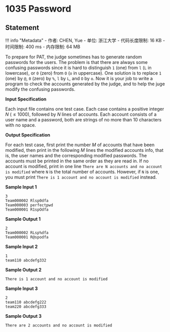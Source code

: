 
# 1035 Password

## Statement

!!! info "Metadata"
    - 作者: CHEN, Yue
    - 单位: 浙江大学
    - 代码长度限制: 16 KB
    - 时间限制: 400 ms
    - 内存限制: 64 MB

To prepare for PAT, the judge sometimes has to generate random passwords for the users. The problem is that there are always some confusing passwords since it is hard to distinguish `1` (one) from `l` (`L` in lowercase), or `0` (zero) from `O` (`o` in uppercase). One solution is to replace `1` (one) by `@`, `0` (zero) by `%`, `l` by `L`, and `O` by `o`.  Now it is your job to write a program to check the accounts generated by the judge, and to help the juge modify the confusing passwords.

**Input Specification**

Each input file contains one test case. Each case contains a positive integer $N$ ($\le 1000$), followed by $N$ lines of accounts. Each account consists of a user name and a password, both are strings of no more than 10 characters with no space.

**Output Specification**

For each test case, first print the number $M$ of accounts that have been modified, then print in the following $M$ lines the modified accounts info, that is, the user names and the corresponding modified passwords. The accounts must be printed in the same order as they are read in. If no account is modified, print in one line `There are N accounts and no account is modified` where `N` is the total number of accounts. However, if `N` is one, you must print `There is 1 account and no account is modified` instead.

**Sample Input 1**
```plaintext
3
Team000002 Rlsp0dfa
Team000003 perfectpwd
Team000001 R1spOdfa
```

**Sample Output 1**
```plaintext
2
Team000002 RLsp%dfa
Team000001 R@spodfa
```

**Sample Input 2**
```plaintext
1
team110 abcdefg332
```

**Sample Output 2**
```plaintext
There is 1 account and no account is modified
```

**Sample Input 3**
```plaintext
2
team110 abcdefg222
team220 abcdefg333
```

**Sample Output 3**
```plaintext
There are 2 accounts and no account is modified
```

